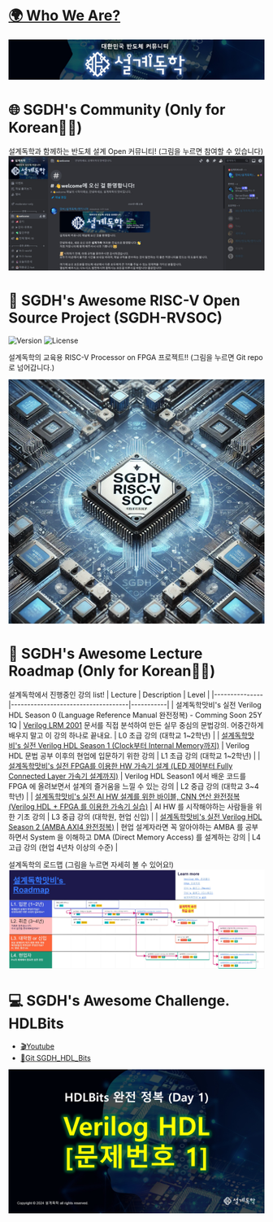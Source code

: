 # [🌍 Who We Are?](https://semisgdh.com/)
[![SGDH_Banner](../images/SGDH_Banner.jpg)](https://semisgdh.com/)
# 🌐 SGDH's Community (Only for Korean👨‍💻)
설계독학과 함께하는 반도체 설계 Open 커뮤니티! (그림을 누르면 참여할 수 있습니다)
[![SGDH_Community](../images/SGDH_Community.jpg)](https://discord.gg/QaKHFvtS25)

# 🚀 SGDH's Awesome RISC-V Open Source Project (SGDH-RVSOC)
![Version](https://img.shields.io/badge/version-1.0.0-blue)
![License](https://img.shields.io/badge/license-MIT-green)

설계독학의 교육용 RISC-V Processor on FPGA 프로젝트!! (그림을 누르면 Git repo 로 넘어갑니다.)
<div align="center">
  <img src="../images/SGDH_RVSOC.jpg" alt="Image description" width="640" height="480">
</div>
<!--
[![SGDH_RVSOC](../images/SGDH_RVSOC.jpg)](https://semisgdh.com/)
-->

# 📖 SGDH's Awesome Lecture Roadmap (Only for Korean👨‍💻)
설계독학에서 진행중인 강의 list!
| Lecture       | Description                        | Level    |
|---------------|------------------------------------|-----------|
| 설계독학맛비's 실전 Verilog HDL Season 0 (Language Reference Manual 완전정복) - Comming Soon 25Y 1Q   | [Verilog LRM 2001](https://picture.iczhiku.com/resource/eetop/WyKEdIyHgLhiwNmV.pdf) 문서를 직접 분석하여 만든 실무 중심의 문법강의. 어중간하게 배우지 말고 이 강의 하나로 끝내요.     | L0 초급 강의 (대학교 1~2학년)  |
| [설계독학맛비's 실전 Verilog HDL Season 1 (Clock부터 Internal Memory까지)](https://inf.run/Ma3a)    | Verilog HDL 문법 공부 이후의 현업에 입문하기 위한 강의  | L1 초급 강의 (대학교 1~2학년)  |
| [설계독학맛비's 실전 FPGA를 이용한 HW 가속기 설계 (LED 제어부터 Fully Connected Layer 가속기 설계까지)](https://inf.run/Q13B)     | Verilog HDL Season1 에서 배운 코드를 FPGA 에 올려보면서 설계의 즐거움을 느낄 수 있는 강의     | L2 중급 강의 (대학교 3~4학년)  |
| [설계독학맛비's 실전 AI HW 설계를 위한 바이블, CNN 연산 완전정복 (Verilog HDL + FPGA 를 이용한 가속기 실습)](https://inf.run/1mFx)     | AI HW 를 시작해야하는 사람들을 위한 기초 강의     | L3 중급 강의 (대학원, 현업 신입)  |
| [설계독학맛비's 실전 Verilog HDL Season 2 (AMBA AXI4 완전정복)](https://inf.run/R7R4)     | 현업 설계자라면 꼭 알아야하는 AMBA 를 공부하면서 System 을 이해하고 DMA (Direct Memory Access) 를 설계하는 강의    | L4 고급 강의 (현업 4년차 이상의 수준)  |

설계독학의 로드맵 (그림을 누르면 자세히 볼 수 있어요!)
[![Miro Board](../images/SGDH_Roadmap.jpg)](https://miro.com/app/board/uXjVP9MN5ws=/)

# 💻 SGDH's Awesome Challenge. HDLBits
- [🎬Youtube](https://www.youtube.com/playlist?list=PLm4EZB3VG6zm829pwH7RfD8CXufNHxEbi)
- [🔧Git SGDH_HDL_Bits](https://github.com/semisgdh/SGDH_HDL_Bits)

<!--
<div align="center">
  <a href="https://www.youtube.com/playlist?list=PLm4EZB3VG6zm829pwH7RfD8CXufNHxEbi">
    <img src="../images/SGDH_LRM.jpg" alt="Image description" width="500" height="320">
  </a>
</div>
-->
[![HDLBits Challenge](../images/SGDH_LRM.jpg)](https://www.youtube.com/playlist?list=PLm4EZB3VG6zm829pwH7RfD8CXufNHxEbi)

<!--
[![Top Langs](https://github-readme-stats.vercel.app/api/top-langs/?username=matbi86&layout=compact)](https://github.com/matbi86/github-readme-stats)
![GitHub Stats](https://github-readme-stats.vercel.app/api?username=matbi86&show_icons=true&theme=radical)
# GitHub Contributions
![GitHub Streak](https://github-readme-streak-stats.herokuapp.com/?user=matbi86&theme=dark)
-->

